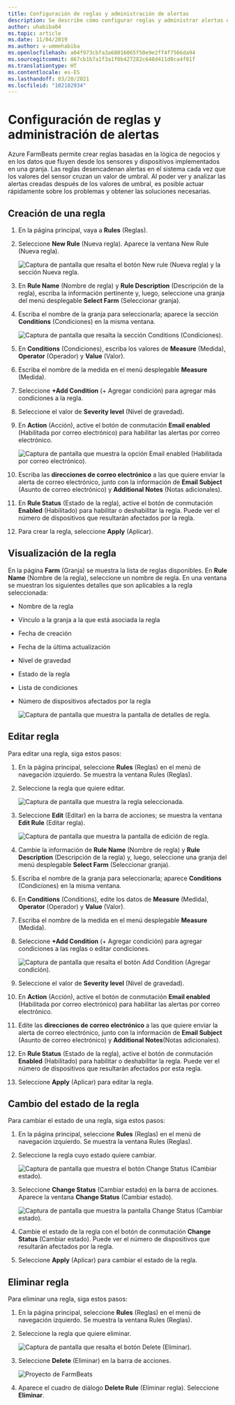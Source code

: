 ```yaml
---
title: Configuración de reglas y administración de alertas
description: Se describe cómo configurar reglas y administrar alertas en FarmBeats.
author: uhabiba04
ms.topic: article
ms.date: 11/04/2019
ms.author: v-ummehabiba
ms.openlocfilehash: a04f973cbfa3a68016065f50e9e2ff4f7566da94
ms.sourcegitcommit: 867cb1b7a1f3a1f0b427282c648d411d0ca4f81f
ms.translationtype: HT
ms.contentlocale: es-ES
ms.lasthandoff: 03/20/2021
ms.locfileid: "102182934"
---
```

# <a name="configure-rules-and-manage-alerts"></a>Configuración de reglas y administración de alertas

Azure FarmBeats permite crear reglas basadas en la lógica de negocios y en los datos que fluyen desde los sensores y dispositivos implementados en una granja. Las reglas desencadenan alertas en el sistema cada vez que los valores del sensor cruzan un valor de umbral. Al poder ver y analizar las alertas creadas después de los valores de umbral, es posible actuar rápidamente sobre los problemas y obtener las soluciones necesarias.

## <a name="create-rule"></a>Creación de una regla

1. En la página principal, vaya a **Rules** (Reglas).
2. Seleccione **New Rule** (Nueva regla). Aparece la ventana New Rule (Nueva regla).

    ![Captura de pantalla que resalta el botón New rule (Nueva regla) y la sección Nueva regla.](./media/configure-rules-and-alerts-in-azure-farmbeats/new-rule-1.png)

3. En **Rule Name** (Nombre de regla) y **Rule Description** (Descripción de la regla), escriba la información pertinente y, luego, seleccione una granja del menú desplegable **Select Farm** (Seleccionar granja).
4. Escriba el nombre de la granja para seleccionarla; aparece la sección **Conditions** (Condiciones) en la misma ventana.  

    ![Captura de pantalla que resalta la sección Conditions (Condiciones).](./media/configure-rules-and-alerts-in-azure-farmbeats/new-rule-condition-1.png)

5. En **Conditions** (Condiciones), escriba los valores de **Measure** (Medida), **Operator** (Operador) y **Value** (Valor).
6. Escriba el nombre de la medida en el menú desplegable **Measure** (Medida).
7. Seleccione **+Add Condition** (+ Agregar condición) para agregar más condiciones a la regla.
8. Seleccione el valor de **Severity level** (Nivel de gravedad).
9. En **Action** (Acción), active el botón de conmutación **Email enabled** (Habilitada por correo electrónico) para habilitar las alertas por correo electrónico.

    ![Captura de pantalla que muestra la opción Email enabled (Habilitada por correo electrónico).](./media/configure-rules-and-alerts-in-azure-farmbeats/new-rule-email-1.png)

10. Escriba las **direcciones de correo electrónico** a las que quiere enviar la alerta de correo electrónico, junto con la información de **Email Subject** (Asunto de correo electrónico) y **Additional Notes** (Notas adicionales).  
11. En **Rule Status** (Estado de la regla), active el botón de conmutación **Enabled** (Habilitado) para habilitar o deshabilitar la regla.
    Puede ver el número de dispositivos que resultarán afectados por la regla.
12. Para crear la regla, seleccione **Apply** (Aplicar).

## <a name="view-rule"></a>Visualización de la regla

En la página **Farm** (Granja) se muestra la lista de reglas disponibles. En **Rule Name** (Nombre de la regla), seleccione un nombre de regla. En una ventana se muestran los siguientes detalles que son aplicables a la regla seleccionada:
 - Nombre de la regla
 - Vínculo a la granja a la que está asociada la regla
 - Fecha de creación
 - Fecha de la última actualización
 - Nivel de gravedad
 - Estado de la regla
 - Lista de condiciones  
 - Número de dispositivos afectados por la regla

    ![Captura de pantalla que muestra la pantalla de detalles de regla.](./media/configure-rules-and-alerts-in-azure-farmbeats/view-rule-1.png)

## <a name="edit-rule"></a>Editar regla

Para editar una regla, siga estos pasos:

1. En la página principal, seleccione **Rules** (Reglas) en el menú de navegación izquierdo.
   Se muestra la ventana Rules (Reglas).
2. Seleccione la regla que quiere editar.

    ![Captura de pantalla que muestra la regla seleccionada.](./media/configure-rules-and-alerts-in-azure-farmbeats/edit-rule-action-bar-1.png)

3. Seleccione **Edit** (Editar) en la barra de acciones; se muestra la ventana **Edit Rule** (Editar regla).

    ![Captura de pantalla que muestra la pantalla de edición de regla.](./media/configure-rules-and-alerts-in-azure-farmbeats/edit-rule-one-1.png)

4. Cambie la información de **Rule Name** (Nombre de regla) y **Rule Description** (Descripción de la regla) y, luego, seleccione una granja del menú desplegable **Select Farm** (Seleccionar granja).
5. Escriba el nombre de la granja para seleccionarla; aparece **Conditions** (Condiciones) en la misma ventana.  
6. En **Conditions** (Conditions), edite los datos de **Measure** (Medida), **Operator** (Operador) y **Value** (Valor).
7. Escriba el nombre de la medida en el menú desplegable **Measure** (Medida).
8. Seleccione **+Add Condition** (+ Agregar condición) para agregar condiciones a las reglas o editar condiciones.

    ![Captura de pantalla que resalta el botón Add Condition (Agregar condición).](./media/configure-rules-and-alerts-in-azure-farmbeats/edit-rule-two-1.png)

9.  Seleccione el valor de **Severity level** (Nivel de gravedad).  
10. En **Action** (Acción), active el botón de conmutación **Email enabled** (Habilitada por correo electrónico) para habilitar las alertas por correo electrónico.
11. Edite las **direcciones de correo electrónico** a las que quiere enviar la alerta de correo electrónico, junto con la información de **Email Subject** (Asunto de correo electrónico) y **Additional Notes**(Notas adicionales).  
12. En **Rule Status** (Estado de la regla), active el botón de conmutación **Enabled** (Habilitado) para habilitar o deshabilitar la regla.
Puede ver el número de dispositivos que resultarán afectados por esta regla.
13. Seleccione **Apply** (Aplicar) para editar la regla.

## <a name="change-rule-status"></a>Cambio del estado de la regla

Para cambiar el estado de una regla, siga estos pasos:

1. En la página principal, seleccione **Rules** (Reglas) en el menú de navegación izquierdo. Se muestra la ventana Rules (Reglas).
2. Seleccione la regla cuyo estado quiere cambiar.

    ![Captura de pantalla que muestra el botón Change Status (Cambiar estado).](./media/configure-rules-and-alerts-in-azure-farmbeats/change-status-rule-action-bar-1.png)

3. Seleccione **Change Status** (Cambiar estado) en la barra de acciones. Aparece la ventana **Change Status** (Cambiar estado).

    ![Captura de pantalla que muestra la pantalla Change Status (Cambiar estado).](./media/configure-rules-and-alerts-in-azure-farmbeats/rule-change-status-1.png)

3. Cambie el estado de la regla con el botón de conmutación **Change Status** (Cambiar estado).
   Puede ver el número de dispositivos que resultarán afectados por la regla.
4. Seleccione **Apply** (Aplicar) para cambiar el estado de la regla.

## <a name="delete-rule"></a>Eliminar regla

Para eliminar una regla, siga estos pasos:

1. En la página principal, seleccione **Rules** (Reglas) en el menú de navegación izquierdo. Se muestra la ventana Rules (Reglas).
2. Seleccione la regla que quiere eliminar.

    ![Captura de pantalla que resalta el botón Delete (Eliminar).](./media/configure-rules-and-alerts-in-azure-farmbeats/delete-rule-action-bar-1.png)

3. Seleccione **Delete** (Eliminar) en la barra de acciones.

    ![Proyecto de FarmBeats](./media/configure-rules-and-alerts-in-azure-farmbeats/delete-rule-1.png)

4. Aparece el cuadro de diálogo **Delete Rule** (Eliminar regla). Seleccione **Eliminar**.
